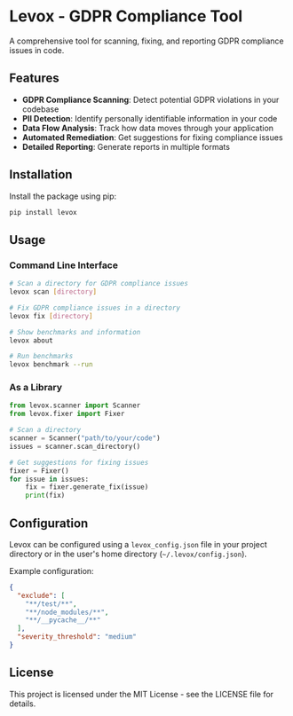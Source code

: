 # Levox - GDPR Compliance Tool

A comprehensive tool for scanning, fixing, and reporting GDPR compliance issues in code.

## Features

- **GDPR Compliance Scanning**: Detect potential GDPR violations in your codebase
- **PII Detection**: Identify personally identifiable information in your code
- **Data Flow Analysis**: Track how data moves through your application
- **Automated Remediation**: Get suggestions for fixing compliance issues
- **Detailed Reporting**: Generate reports in multiple formats

## Installation

Install the package using pip:

```bash
pip install levox
```

## Usage

### Command Line Interface

```bash
# Scan a directory for GDPR compliance issues
levox scan [directory]

# Fix GDPR compliance issues in a directory
levox fix [directory]

# Show benchmarks and information
levox about

# Run benchmarks
levox benchmark --run
```

### As a Library

```python
from levox.scanner import Scanner
from levox.fixer import Fixer

# Scan a directory
scanner = Scanner("path/to/your/code")
issues = scanner.scan_directory()

# Get suggestions for fixing issues
fixer = Fixer()
for issue in issues:
    fix = fixer.generate_fix(issue)
    print(fix)
```

## Configuration

Levox can be configured using a `levox_config.json` file in your project directory or in the user's home directory (`~/.levox/config.json`).

Example configuration:

```json
{
  "exclude": [
    "**/test/**",
    "**/node_modules/**",
    "**/__pycache__/**"
  ],
  "severity_threshold": "medium"
}
```

## License

This project is licensed under the MIT License - see the LICENSE file for details. 